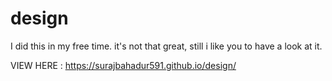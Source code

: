 # design
I did this in my free time. it's not that great, still i like you to have a look at it.

VIEW HERE : https://surajbahadur591.github.io/design/
